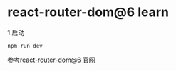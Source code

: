 # react-router-dom@6  learn
1.启动
```
npm run dev
```

[参考react-router-dom@6 官网](https://reactrouter.com/en/main/start/tutorial)